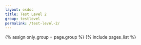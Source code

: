 ```yaml
---
layout: osdoc
title: Test Level 2
group: testlevel
permalink: /test-level-2/
---
```


<div id='index'>
{% assign only_group = page.group %}
{% include pages_list %}
</div>
